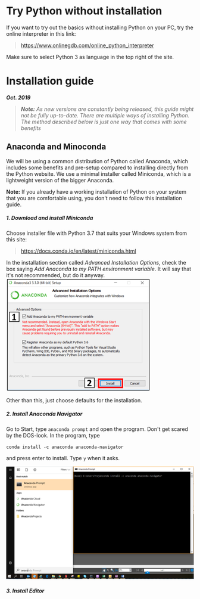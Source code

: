 # Try Python without installation

If you want to try out the basics without installing Python on your PC, try the online interpreter in this link:
> https://www.onlinegdb.com/online_python_interpreter

Make sure to select Python 3 as language in the top right of the site.

# Installation guide
***Oct. 2019***

> ***Note:***
>_As new versions are constantly being released, this guide might not be fully up-to-date._
>_There are multiple ways of installing Python. The method described below is just one way that comes with some benefits_

## Anaconda and Minoconda
We will be using a common distribution of Python called Anaconda, which includes some benefits and pre-setup compared to installing directly from the Python website. We use a minimal installer called Miniconda, which is a lightweight version of the bigger Anaconda.

**Note:** If you already have a working installation of Python on your system that you are comfortable using, you don't need to follow this installation guide.

##### 1.  Download and install Miniconda
Choose installer file with Python 3.7 that suits your Windows system from this site:
>https://docs.conda.io/en/latest/miniconda.html

In the installation section called _Advanced Installation Options_, check the box saying _Add Anaconda to my PATH environment variable_. It will say that it's not recommended, but do it anyway.
![](Add_anaconda_to_path.png)

Other than this, just choose defaults for the installation.

##### 2.  Install Anaconda Navigator
Go to Start, type `anaconda prompt` and open the program. Don't get scared by the DOS-look.
In the program, type
```
conda install -c anaconda anaconda-navigator
```
and press enter to install. Type `y` when it asks.

![](Anaconda_prompt.png)

##### 3.  Install Editor
